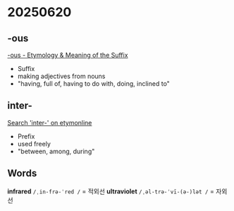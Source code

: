 # 20250620

## -ous

[-ous - Etymology & Meaning of the Suffix](https://www.etymonline.com/word/-ous)

- Suffix
- making adjectives from nouns
- "having, full of, having to do with, doing, inclined to"

## inter-

[Search 'inter-' on etymonline](https://www.etymonline.com/search?q=inter-)

- Prefix
- used freely
- "between, among, during"

## Words

**infrared** ``/ˌin-frə-ˈred /`` = 적외선
**ultraviolet** ``/ˌəl-trə-ˈvī-(ə-)lət /`` = 자외선
